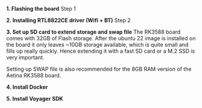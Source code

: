 **1. Flashing the board**
Step 1



**2. Installing RTL8822CE driver (Wifi + BT)**
Step 2



**3. Set up SD card to extend storage and swap file**
The RK3588 board comes with 32GB of Flash storage. After the ubuntu 22 image is installed on the board it only leaves ~10GB storage available, which is quite small and fills up really quickly. Hence extending it with a fast SD card or a M.2 SSD is very important. 


Setting up SWAP file is also recommended for the 8GB RAM version of the Aetina RK3588 board.


**4. Install Docker**



**5. Install Voyager SDK**

